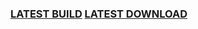 ### [LATEST BUILD](https://github.com/kybe236/rusherhack-template-kybe/actions/runs/10110343888) [LATEST DOWNLOAD](s)